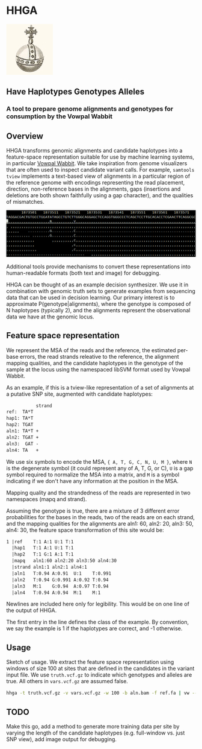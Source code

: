 # HHGA

![orb](https://raw.githubusercontent.com/ekg/hhga/master/images/orb.jpg)

## Have Haplotypes Genotypes Alleles

### A tool to prepare genome alignments and genotypes for consumption by the Vowpal Wabbit

## Overview

HHGA transforms genomic alignments and candidate haplotypes into a feature-space representation suitable for use by machine learning systems, in particular [Vowpal Wabbit](https://github.com/JohnLangford/vowpal_wabbit).
We take inspiration from genome visualizers that are often used to inspect candidate variant calls.
For example, `samtools tview` implements a text-based view of alignments in a particular region of the reference genome with encodings representing the read placement, direction, non-reference bases in the alignments, gaps (insertions and deletions are both shown faithfully using a gap character), and the qualities of mismatches. 


![tview](https://raw.githubusercontent.com/ekg/hhga/master/images/tview.png)

Additional tools provide mechanisms to convert these representations into human-readable formats (both text and image) for debugging.

HHGA can be thought of as an example decision synthesizer.
We use it in combination with genomic truth sets to generate examples from sequencing data that can be used in decision learning.
Our primary interest is to approximate P(genotype|alignments), where the genotype is composed of N haplotypes (typically 2), and the alignments represent the observational data we have at the genomic locus.

## Feature space representation

We represent the MSA of the reads and the reference, the estimated per-base errors, the read strands releative to the reference, the alignment mapping qualities, and the candidate haplotypes in the genotype of the sample at the locus using the namespaced libSVM format used by Vowpal Wabbit.

As an example, if this is a tview-like representation of a set of alignments at a putative SNP site, augmented with candidate haplotypes:

```txt
           strand
ref:  TA*T
hap1: TA*T
hap2: TGAT
aln1: TA*T +
aln2: TGAT +
aln3:  GAT -
aln4: TA   +
```

We use six symbols to encode the MSA, `{ A, T, G, C, N, U, M }`, where `N` is the degenerate symbol (it could represent any of A, T, G, or C), `U` is a gap symbol required to normalize the MSA into a matrix, and `M` is a symbol indicating if we don't have any information at the position in the MSA.

Mapping quality and the strandedness of the reads are represented in two namespaces (mapq and strand).

Assuming the genotype is true, there are a mixture of 3 different error probabilities for the bases in the reads, two of the reads are on each strand, and the mapping qualities for the alignments are aln1: 60, aln2: 20, aln3: 50, aln4: 30, the feature space transformation of this site would be:

```txt
1 |ref    T:1 A:1 U:1 T:1
  |hap1   T:1 A:1 U:1 T:1
  |hap2   T:1 G:1 A:1 T:1
  |mapq   aln1:60 aln2:20 aln3:50 aln4:30
  |strand aln1:1 aln2:1 aln4:1
  |aln1   T:0.94 A:0.91  U:1    T:0.991
  |aln2   T:0.94 G:0.991 A:0.92 T:0.94
  |aln3   M:1    G:0.94  A:0.97 T:0.94
  |aln4   T:0.94 A:0.94  M:1    M:1
```

Newlines are included here only for legibility. This would be on one line of the output of HHGA.

The first entry in the line defines the class of the example. By convention, we say the example is 1 if the haplotypes are correct, and -1 otherwise.



## Usage

Sketch of usage. We extract the feature space representation using windows of size 100 at sites that are defined in the candidates in the variant input file. We use `truth.vcf.gz` to indicate which genotypes and alleles are true. All others in `vars.vcf.gz` are assumed false.

```bash
hhga -t truth.vcf.gz -v vars.vcf.gz -w 100 -b aln.bam -f ref.fa | vw --save_resume  --ngram 5 --skips 3 --loss_function logistic --interactions rhmsa
```



## TODO

Make this go, add a method to generate more training data per site by varying the length of the candidate haplotypes (e.g. full-window vs. just SNP view), add image output for debugging.
